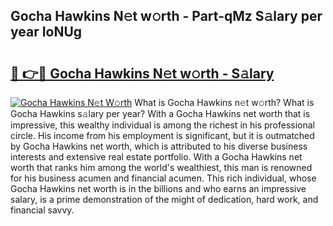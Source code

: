 ## Gocha Hawkins N𝚎t w𝚘rth - Part-qMz S𝚊lary per year IoNUg

# <h2><a href="http://gc4dle.nevu.top/?p=Gocha+Hawkins">🔗 👉🔴 Gocha Hawkins N𝚎t w𝚘rth - S𝚊lary</a></h2>

[![Gocha Hawkins N𝚎t W𝚘rth](https://i.imgur.com/Oavwk0R.jpeg)](http://gc4dle.nevu.top/?p=Gocha+Hawkins)
What is Gocha Hawkins n𝚎t w𝚘rth? What is Gocha Hawkins s𝚊lary per year?
With a Gocha Hawkins net worth that is impressive, this wealthy individual is among the richest in his professional circle. His income from his employment is significant, but it is outmatched by Gocha Hawkins net worth, which is attributed to his diverse business interests and extensive real estate portfolio. With a Gocha Hawkins net worth that ranks him among the world's wealthiest, this man is renowned for his business acumen and financial acumen. This rich individual, whose Gocha Hawkins net worth is in the billions and who earns an impressive salary, is a prime demonstration of the might of dedication, hard work, and financial savvy.
